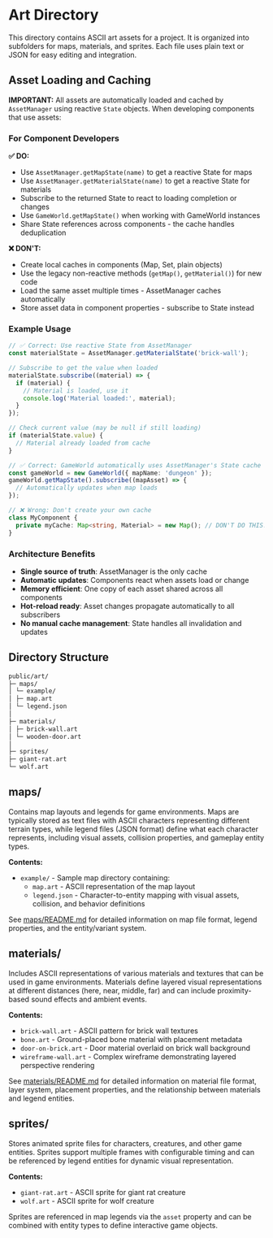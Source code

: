 # Art Directory

This directory contains ASCII art assets for a project. It is organized into subfolders for maps, materials, and sprites. Each file uses plain text or JSON for easy editing and integration.

## Asset Loading and Caching

**IMPORTANT:** All assets are automatically loaded and cached by `AssetManager` using reactive `State` objects. When developing components that use assets:

### For Component Developers

**✅ DO:**
- Use `AssetManager.getMapState(name)` to get a reactive State for maps
- Use `AssetManager.getMaterialState(name)` to get a reactive State for materials
- Subscribe to the returned State to react to loading completion or changes
- Use `GameWorld.getMapState()` when working with GameWorld instances
- Share State references across components - the cache handles deduplication

**❌ DON'T:**
- Create local caches in components (Map, Set, plain objects)
- Use the legacy non-reactive methods (`getMap()`, `getMaterial()`) for new code
- Load the same asset multiple times - AssetManager caches automatically
- Store asset data in component properties - subscribe to State instead

### Example Usage

```typescript
// ✅ Correct: Use reactive State from AssetManager
const materialState = AssetManager.getMaterialState('brick-wall');

// Subscribe to get the value when loaded
materialState.subscribe((material) => {
  if (material) {
    // Material is loaded, use it
    console.log('Material loaded:', material);
  }
});

// Check current value (may be null if still loading)
if (materialState.value) {
  // Material already loaded from cache
}

// ✅ Correct: GameWorld automatically uses AssetManager's State cache
const gameWorld = new GameWorld({ mapName: 'dungeon' });
gameWorld.getMapState().subscribe((mapAsset) => {
  // Automatically updates when map loads
});

// ❌ Wrong: Don't create your own cache
class MyComponent {
  private myCache: Map<string, Material> = new Map(); // DON'T DO THIS!
}
```

### Architecture Benefits

- **Single source of truth**: AssetManager is the only cache
- **Automatic updates**: Components react when assets load or change
- **Memory efficient**: One copy of each asset shared across all components
- **Hot-reload ready**: Asset changes propagate automatically to all subscribers
- **No manual cache management**: State handles all invalidation and updates

## Directory Structure

```bash
public/art/
├─ maps/
│ └─ example/
│ ├─ map.art
│ └─ legend.json
│
├─ materials/
│ ├─ brick-wall.art
│ └─ wooden-door.art
│
├─ sprites/
├─ giant-rat.art
└─ wolf.art
```

## maps/

Contains map layouts and legends for game environments. Maps are typically stored as text files with ASCII characters representing different terrain types, while legend files (JSON format) define what each character represents, including visual assets, collision properties, and gameplay entity types.

**Contents:**

- `example/` - Sample map directory containing:
  - `map.art` - ASCII representation of the map layout
  - `legend.json` - Character-to-entity mapping with visual assets, collision, and behavior definitions

See [maps/README.md](maps/README.md) for detailed information on map file format, legend properties, and the entity/variant system.

## materials/

Includes ASCII representations of various materials and textures that can be used in game environments. Materials define layered visual representations at different distances (here, near, middle, far) and can include proximity-based sound effects and ambient events.

**Contents:**

- `brick-wall.art` - ASCII pattern for brick wall textures
- `bone.art` - Ground-placed bone material with placement metadata
- `door-on-brick.art` - Door material overlaid on brick wall background
- `wireframe-wall.art` - Complex wireframe demonstrating layered perspective rendering

See [materials/README.md](materials/README.md) for detailed information on material file format, layer system, placement properties, and the relationship between materials and legend entities.

## sprites/

Stores animated sprite files for characters, creatures, and other game entities. Sprites support multiple frames with configurable timing and can be referenced by legend entities for dynamic visual representation.

**Contents:**

- `giant-rat.art` - ASCII sprite for giant rat creature
- `wolf.art` - ASCII sprite for wolf creature

Sprites are referenced in map legends via the `asset` property and can be combined with entity types to define interactive game objects.
